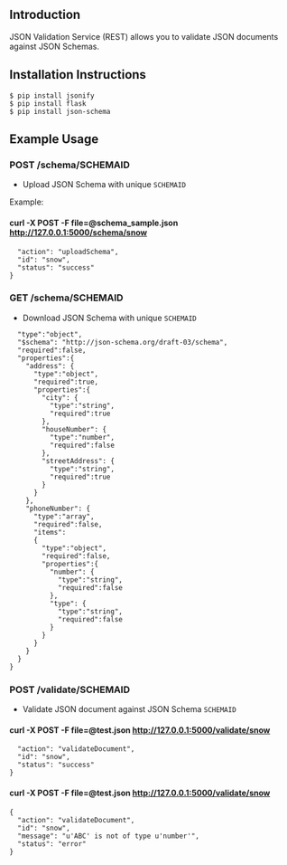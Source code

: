 ## Introduction

JSON Validation Service (REST) allows you to validate JSON documents against JSON Schemas.


## Installation Instructions

```
$ pip install jsonify
$ pip install flask
$ pip install json-schema
```

## Example Usage

### POST /schema/SCHEMAID 

- Upload JSON Schema with unique `SCHEMAID`

Example:

#### curl  -X POST -F file=@schema_sample.json http://127.0.0.1:5000/schema/snow

```{
  "action": "uploadSchema", 
  "id": "snow", 
  "status": "success"
}
```

### GET /schema/SCHEMAID 

- Download JSON Schema with unique `SCHEMAID`

```{
  "type":"object",
  "$schema": "http://json-schema.org/draft-03/schema",
  "required":false,
  "properties":{
    "address": {
      "type":"object",
      "required":true,
      "properties":{
        "city": {
          "type":"string",
          "required":true
        },
        "houseNumber": {
          "type":"number",
          "required":false
        },
        "streetAddress": {
          "type":"string",
          "required":true
        }
      }
    },
    "phoneNumber": {
      "type":"array",
      "required":false,
      "items":
      {
        "type":"object",
        "required":false,
        "properties":{
          "number": {
            "type":"string",
            "required":false
          },
          "type": {
            "type":"string",
            "required":false
          }
        }
      }
    }
  }
}
```

### POST /validate/SCHEMAID

- Validate JSON document against JSON Schema `SCHEMAID`



#### curl  -X POST -F file=@test.json http://127.0.0.1:5000/validate/snow
```{
  "action": "validateDocument", 
  "id": "snow", 
  "status": "success"
}
```

#### curl  -X POST -F file=@test.json http://127.0.0.1:5000/validate/snow
```
{
  "action": "validateDocument", 
  "id": "snow", 
  "message": "u'ABC' is not of type u'number'", 
  "status": "error"
}
```


